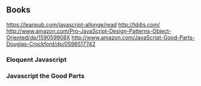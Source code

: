 ## Books

https://leanpub.com/javascript-allonge/read
http://tddjs.com/
http://www.amazon.com/Pro-JavaScript-Design-Patterns-Object-Oriented/dp/159059908X
http://www.amazon.com/JavaScript-Good-Parts-Douglas-Crockford/dp/0596517742

### Eloquent Javascript

### Javascript the Good Parts